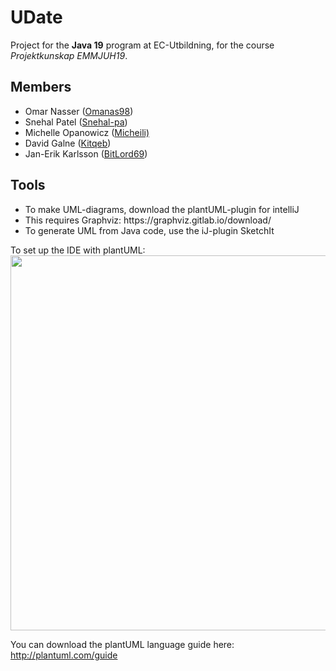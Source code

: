 # UDate

Project for the <b>Java 19</b> program at EC-Utbildning, for the course <i>Projektkunskap EMMJUH19</i>.

<h2>Members</h2>
<ul>
  <li>Omar Nasser (<a href='https://github.com/Omanas98'>Omanas98</a>)</li>
  <li>Snehal Patel (<a href='https://higtub-com/snehal-pa'>Snehal-pa</a>)</li>
  <li>Michelle Opanowicz (<a href='https://github.com/Micheili'>Micheili)</a></li>
  <li>David Galne (<a href='https://github.com/kitqeb'>Kitqeb</a>)</li>
  <li>Jan-Erik Karlsson (<a href='https://github.com/bitlord69'>BitLord69</a>)</li>
</ul>

<h2>Tools</h2>
<ul>
  <li>To make UML-diagrams, download the plantUML-plugin for intelliJ</li>
  <li>This requires Graphviz: https://graphviz.gitlab.io/download/</li>
  <li>To generate UML from Java code, use the iJ-plugin SketchIt</li>
</ul>

To set up the IDE with plantUML:<br/>
<img src=http://bitlord69.se/extra_res/pu_install.png height="600px" />

You can download the plantUML language guide here: http://plantuml.com/guide


